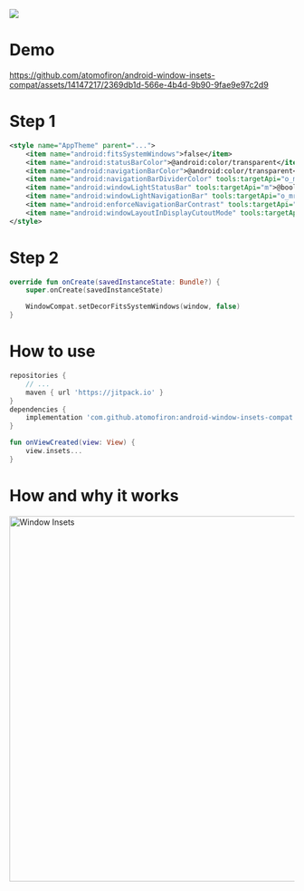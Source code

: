 [![](https://jitpack.io/v/atomofiron/android-window-insets-compat.svg)](https://jitpack.io/#atomofiron/android-window-insets-compat)

# Demo
https://github.com/atomofiron/android-window-insets-compat/assets/14147217/2369db1d-566e-4b4d-9b90-9fae9e97c2d9

# Step 1
```xml
<style name="AppTheme" parent="...">
    <item name="android:fitsSystemWindows">false</item>
    <item name="android:statusBarColor">@android:color/transparent</item>
    <item name="android:navigationBarColor">@android:color/transparent</item>
    <item name="android:navigationBarDividerColor" tools:targetApi="o_mr1">@android:color/transparent</item>
    <item name="android:windowLightStatusBar" tools:targetApi="m">@bool/light_bars</item>
    <item name="android:windowLightNavigationBar" tools:targetApi="o_mr1">@bool/light_bars</item>
    <item name="android:enforceNavigationBarContrast" tools:targetApi="q">false</item>
    <item name="android:windowLayoutInDisplayCutoutMode" tools:targetApi="o_mr1">shortEdges</item>
</style>
```
# Step 2
```kotlin
override fun onCreate(savedInstanceState: Bundle?) {
    super.onCreate(savedInstanceState)

    WindowCompat.setDecorFitsSystemWindows(window, false)
}
```

# How to use
```gradle
repositories {
    // ...
    maven { url 'https://jitpack.io' }
}
dependencies {
    implementation 'com.github.atomofiron:android-window-insets-compat:1.1.1'
}
```

```kotlin
fun onViewCreated(view: View) {
    view.insets...
}
```

# How and why it works
[<img width="645" alt="Window Insets" src="https://github.com/atomofiron/android-window-insets-compat/assets/14147217/384b2c52-1145-4a53-867c-ed17baf2471e">](https://www.youtube.com/watch?v=hJveJ8MtMJ4 "Window Insets")
